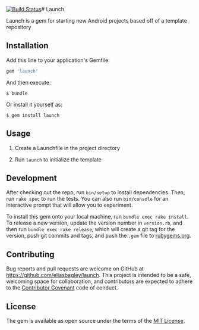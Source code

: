 [![Build Status](https://travis-ci.org/eliasbagley/launch.svg?branch=master)](https://travis-ci.org/eliasbagley/launch)# Launch

Launch is a gem for starting new Android projects based off of a template repository

## Installation

Add this line to your application's Gemfile:

```ruby
gem 'launch'
```

And then execute:

    $ bundle

Or install it yourself as:

    $ gem install launch

## Usage

1. Create a Launchfile in the project directory

2. Run `launch` to initialize the template

## Development

After checking out the repo, run `bin/setup` to install dependencies. Then, run `rake spec` to run the tests. You can also run `bin/console` for an interactive prompt that will allow you to experiment.

To install this gem onto your local machine, run `bundle exec rake install`. To release a new version, update the version number in `version.rb`, and then run `bundle exec rake release`, which will create a git tag for the version, push git commits and tags, and push the `.gem` file to [rubygems.org](https://rubygems.org).

## Contributing

Bug reports and pull requests are welcome on GitHub at https://github.com/eliasbagley/launch. This project is intended to be a safe, welcoming space for collaboration, and contributors are expected to adhere to the [Contributor Covenant](contributor-covenant.org) code of conduct.


## License

The gem is available as open source under the terms of the [MIT License](http://opensource.org/licenses/MIT).

